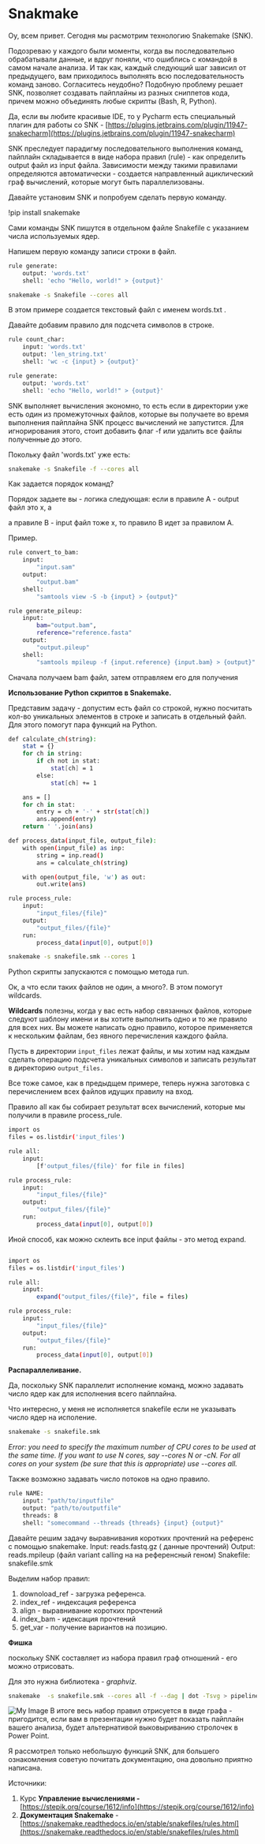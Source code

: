 # Snakmake

Оу, всем привет. Сегодня мы расмотрим технологию Snakemake (SNK).

Подозреваю у каждого были моменты, когда вы последовательно обрабатывали данные, и вдруг поняли, что ошиблись с командой в самом начале анализа. И так как, каждый следующий шаг зависил от предыдущего, вам приходилось выполнять всю последовательность команд заново. Согласитесь неудобно? Подобную проблему решает SNK,  позволяет создавать пайплайны из разных сниппетов кода, причем можно объединять любые скрипты (Bash, R, Python).

Да, если вы любите красивые IDE, то у Pycharm есть специальный плагин для работы со SNK - [https://plugins.jetbrains.com/plugin/11947-snakecharm](https://plugins.jetbrains.com/plugin/11947-snakecharm) 

SNK преследует парадигму последовательного выполнения команд, пайплайн складывается в виде набора правил (rule) - как определить output файл из input файла. Зависимости между такими правилами определяются автоматически - создается направленный ациклический граф вычислений, которые могут быть параллелизованы.

Давайте установим SNK и попробуем сделать первую команду.

!pip install snakemake 

Сами команды SNK пишутся в отдельном файле Snakefile с указанием числа используемых ядер.

Напишем первую команду записи строки в файл.

```bash
rule generate:
    output: 'words.txt'
    shell: 'echo "Hello, world!" > {output}'
```

```bash
snakemake -s Snakefile --cores all
```

В этом примере создается текстовый файл с именем words.txt .

Давайте добавим правило для подсчета символов в строке.

```bash
rule count_char:
    input: 'words.txt'
    output: 'len_string.txt'
    shell: 'wc -c {input} > {output}'

rule generate:
    output: 'words.txt'
    shell: 'echo "Hello, world!" > {output}'
```

SNK выполняет вычисления экономно, то есть если в директории уже есть один из промежуточных файлов, которые вы получаете во время выполнения пайплайна SNK процесс вычислений не запустится. Для игнорирования этого, стоит добавить флаг -f или удалить все файлы полученные до этого.

Покольку файл 'words.txt' уже есть:

```bash
snakemake -s Snakefile -f --cores all
```

Как задается порядок команд? 

Порядок задаете вы - логика следующая: если в правиле А - output файл это x, а

а правиле B - input файл тоже x, то правило B идет за правилом A.

Пример.

```bash
rule convert_to_bam:
    input:
        "input.sam"
    output:
        "output.bam"
    shell:
        "samtools view -S -b {input} > {output}"

rule generate_pileup:
    input:
        bam="output.bam",
        reference="reference.fasta"
    output:
        "output.pileup"
    shell:
        "samtools mpileup -f {input.reference} {input.bam} > {output}"
```

Сначала получаем bam файл, затем отправляем его для получения 

**Использование Python скриптов в Snakemake.**

Представим задачу - допустим есть файл со строкой, нужно посчитать кол-во уникальных элементов в строке и записать в отдельный файл. Для этого помогут пара функций на Python.

```bash
def calculate_ch(string):
    stat = {}
    for ch in string:
        if ch not in stat:
            stat[ch] = 1
        else:
            stat[ch] += 1

    ans = []
    for ch in stat:
        entry = ch + '-' + str(stat[ch])
        ans.append(entry)
    return ' '.join(ans)

def process_data(input_file, output_file):
    with open(input_file) as inp:
        string = inp.read()
        ans = calculate_ch(string)

    with open(output_file, 'w') as out:
        out.write(ans)

rule process_rule:
    input:
        "input_files/{file}"
    output:
        "output_files/{file}"
    run:
        process_data(input[0], output[0])
```

```bash
snakemake -s snakefile.smk --cores 1
```

Python скрипты запускаются с помощью метода run.

Ок, а что если таких файлов не один, а много?. В этом помогут wildcards.

**Wildcards** полезны, когда у вас есть набор связанных файлов, которые следуют шаблону имени и вы хотите выполнить одно и то же правило для всех них.  Вы можете написать одно правило, которое применяется к нескольким файлам, без явного перечисления каждого файла.

Пусть в директории `input_files` лежат файлы, и мы хотим над каждым сделать операцию подсчета уникальных символов и записать результат в директорию `output_files.`

Все тоже самое, как в предыдщем примере, теперь нужна заготовка с перечислением всех файлов идущих правилу на вход.

Правило all как бы собирает результат всех вычислений, которые мы получили в правиле process_rule. 

```bash
import os
files = os.listdir('input_files')

rule all:
    input:
        [f'output_files/{file}' for file in files]

rule process_rule:
    input:
        "input_files/{file}"
    output:
        "output_files/{file}"
    run:
        process_data(input[0], output[0])
```

Иной способ, как можно склеить все input файлы - это метод expand.

```bash

import os
files = os.listdir('input_files')

rule all:
    input:
        expand("output_files/{file}", file = files)

rule process_rule:
    input:
        "input_files/{file}"
    output:
        "output_files/{file}"
    run:
        process_data(input[0], output[0])
```

**Распараллеливание.**

Да, поскольку SNK параллелит исполнение команд, можно  задавать число ядер как для исполнения всего пайплайна.

Что интересно, у меня не исполняется snakefile если не указывать число ядер на исполение. 

```bash
snakemake -s snakefile.smk
```

*Error: you need to specify the maximum number of CPU cores to be used at the same time. If you want to use N cores, say --cores N or -cN. For all cores on your system (be sure that this is appropriate) use --cores all.* 

Также возможно  задавать число потоков на одно правило.

```bash
rule NAME:
    input: "path/to/inputfile"
    output: "path/to/outputfile"
    threads: 8
    shell: "somecommand --threads {threads} {input} {output}"
```

Давайте решим задачу выравнивания коротких прочтений  на референс с помощью  snakemake.
Input: reads.fastq.gz ( данные прочтений)
Output: reads.mpileup (файл variant calling на на референсный геном)
Snakefile: snakefile.smk

Выделим набор правил:

1. downoload_ref - загрузка референса.
2. index_ref - индексация референса 
3. align - выравнивание коротких прочтений 
4. index_bam - идексация прочтений 
5. get_var - получение вариантов на позицию. 

**Фишка** 

поскольку SNK составляет из набора правил граф отношений - его можно отрисовать. 

Для это нужна библиотека - *graphviz.*

```bash
snakemake  -s snakefile.smk --cores all -f --dag | dot -Tsvg > pipeline.svg
```

![My Image](https://github.com/GavrilenkoA/snakemake/blob/main/pipeline.svg)
В итоге весь набор правил отрисуется в виде графа - пригодится, если вам в презентации нужно будет показать пайплайн вашего анализа, будет альтернативой выковыриванию стролочек в Power Point.

Я рассмотрел только небольшую функций SNK, для большего ознакомления советую почитать документацию, она довольно приятно написана.

Источники:

1. Курс ****Управление вычислениями -**** [https://stepik.org/course/1612/info](https://stepik.org/course/1612/info)
2. **Документация Snakemake** - [https://snakemake.readthedocs.io/en/stable/snakefiles/rules.html](https://snakemake.readthedocs.io/en/stable/snakefiles/rules.html)
